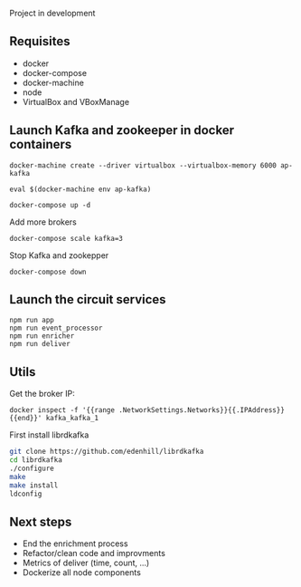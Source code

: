 Project in development
## Requisites
- docker
- docker-compose 
- docker-machine
- node
- VirtualBox and VBoxManage

## Launch Kafka and zookeeper in docker containers 
```
docker-machine create --driver virtualbox --virtualbox-memory 6000 ap-kafka	

eval $(docker-machine env ap-kafka)

docker-compose up -d
```
Add more brokers
```
docker-compose scale kafka=3
```

Stop Kafka and zookepper
```
docker-compose down
```

## Launch the circuit services
```
npm run app
npm run event_processor
npm run enricher
npm run deliver
```

## Utils
Get the broker IP:
```
docker inspect -f '{{range .NetworkSettings.Networks}}{{.IPAddress}}{{end}}' kafka_kafka_1
```
First install librdkafka
```bash
git clone https://github.com/edenhill/librdkafka
cd librdkafka
./configure
make
make install
ldconfig
```

## Next steps
- End the enrichment process
- Refactor/clean code and improvments
- Metrics of deliver (time, count, ...)
- Dockerize all node components